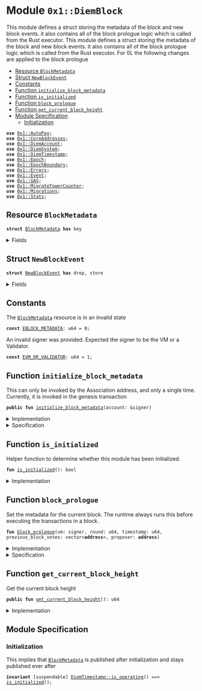 
<a name="0x1_DiemBlock"></a>

# Module `0x1::DiemBlock`

This module defines a struct storing the metadata of the block and new block events.
it also contains all of the block prologue logic which is called from the Rust executor.
This module defines a struct storing the metadata of the block and new block events.
it also contains all of the block prologue logic which is called from the Rust executor.
For 0L the following changes are applied to the block prologue


-  [Resource `BlockMetadata`](#0x1_DiemBlock_BlockMetadata)
-  [Struct `NewBlockEvent`](#0x1_DiemBlock_NewBlockEvent)
-  [Constants](#@Constants_0)
-  [Function `initialize_block_metadata`](#0x1_DiemBlock_initialize_block_metadata)
-  [Function `is_initialized`](#0x1_DiemBlock_is_initialized)
-  [Function `block_prologue`](#0x1_DiemBlock_block_prologue)
-  [Function `get_current_block_height`](#0x1_DiemBlock_get_current_block_height)
-  [Module Specification](#@Module_Specification_1)
    -  [Initialization](#@Initialization_2)


<pre><code><b>use</b> <a href="AutoPay.md#0x1_AutoPay">0x1::AutoPay</a>;
<b>use</b> <a href="CoreAddresses.md#0x1_CoreAddresses">0x1::CoreAddresses</a>;
<b>use</b> <a href="DiemAccount.md#0x1_DiemAccount">0x1::DiemAccount</a>;
<b>use</b> <a href="DiemSystem.md#0x1_DiemSystem">0x1::DiemSystem</a>;
<b>use</b> <a href="DiemTimestamp.md#0x1_DiemTimestamp">0x1::DiemTimestamp</a>;
<b>use</b> <a href="Epoch.md#0x1_Epoch">0x1::Epoch</a>;
<b>use</b> <a href="EpochBoundary.md#0x1_EpochBoundary">0x1::EpochBoundary</a>;
<b>use</b> <a href="../../../../../../../DPN/releases/artifacts/current/build/MoveStdlib/docs/Errors.md#0x1_Errors">0x1::Errors</a>;
<b>use</b> <a href="../../../../../../../DPN/releases/artifacts/current/build/MoveStdlib/docs/Event.md#0x1_Event">0x1::Event</a>;
<b>use</b> <a href="GAS.md#0x1_GAS">0x1::GAS</a>;
<b>use</b> <a href="Migrations.md#0x1_MigrateTowerCounter">0x1::MigrateTowerCounter</a>;
<b>use</b> <a href="Migrations.md#0x1_Migrations">0x1::Migrations</a>;
<b>use</b> <a href="Stats.md#0x1_Stats">0x1::Stats</a>;
</code></pre>



<a name="0x1_DiemBlock_BlockMetadata"></a>

## Resource `BlockMetadata`



<pre><code><b>struct</b> <a href="DiemBlock.md#0x1_DiemBlock_BlockMetadata">BlockMetadata</a> <b>has</b> key
</code></pre>



<details>
<summary>Fields</summary>


<dl>
<dt>
<code>height: u64</code>
</dt>
<dd>
 Height of the current block
</dd>
<dt>
<code>new_block_events: <a href="../../../../../../../DPN/releases/artifacts/current/build/MoveStdlib/docs/Event.md#0x1_Event_EventHandle">Event::EventHandle</a>&lt;<a href="DiemBlock.md#0x1_DiemBlock_NewBlockEvent">DiemBlock::NewBlockEvent</a>&gt;</code>
</dt>
<dd>
 Handle where events with the time of new blocks are emitted
</dd>
</dl>


</details>

<a name="0x1_DiemBlock_NewBlockEvent"></a>

## Struct `NewBlockEvent`



<pre><code><b>struct</b> <a href="DiemBlock.md#0x1_DiemBlock_NewBlockEvent">NewBlockEvent</a> <b>has</b> drop, store
</code></pre>



<details>
<summary>Fields</summary>


<dl>
<dt>
<code>round: u64</code>
</dt>
<dd>

</dd>
<dt>
<code>proposer: <b>address</b></code>
</dt>
<dd>

</dd>
<dt>
<code>previous_block_votes: vector&lt;<b>address</b>&gt;</code>
</dt>
<dd>

</dd>
<dt>
<code>time_microseconds: u64</code>
</dt>
<dd>
 On-chain time during  he block at the given height
</dd>
</dl>


</details>

<a name="@Constants_0"></a>

## Constants


<a name="0x1_DiemBlock_EBLOCK_METADATA"></a>

The <code><a href="DiemBlock.md#0x1_DiemBlock_BlockMetadata">BlockMetadata</a></code> resource is in an invalid state


<pre><code><b>const</b> <a href="DiemBlock.md#0x1_DiemBlock_EBLOCK_METADATA">EBLOCK_METADATA</a>: u64 = 0;
</code></pre>



<a name="0x1_DiemBlock_EVM_OR_VALIDATOR"></a>

An invalid signer was provided. Expected the signer to be the VM or a Validator.


<pre><code><b>const</b> <a href="DiemBlock.md#0x1_DiemBlock_EVM_OR_VALIDATOR">EVM_OR_VALIDATOR</a>: u64 = 1;
</code></pre>



<a name="0x1_DiemBlock_initialize_block_metadata"></a>

## Function `initialize_block_metadata`

This can only be invoked by the Association address, and only a single time.
Currently, it is invoked in the genesis transaction


<pre><code><b>public</b> <b>fun</b> <a href="DiemBlock.md#0x1_DiemBlock_initialize_block_metadata">initialize_block_metadata</a>(account: &signer)
</code></pre>



<details>
<summary>Implementation</summary>


<pre><code><b>public</b> <b>fun</b> <a href="DiemBlock.md#0x1_DiemBlock_initialize_block_metadata">initialize_block_metadata</a>(account: &signer) {
    <a href="DiemTimestamp.md#0x1_DiemTimestamp_assert_genesis">DiemTimestamp::assert_genesis</a>();
    // Operational constraint, only callable by the Association <b>address</b>
    <a href="CoreAddresses.md#0x1_CoreAddresses_assert_diem_root">CoreAddresses::assert_diem_root</a>(account);

    <b>assert</b>!(!<a href="DiemBlock.md#0x1_DiemBlock_is_initialized">is_initialized</a>(), <a href="../../../../../../../DPN/releases/artifacts/current/build/MoveStdlib/docs/Errors.md#0x1_Errors_already_published">Errors::already_published</a>(<a href="DiemBlock.md#0x1_DiemBlock_EBLOCK_METADATA">EBLOCK_METADATA</a>));
    <b>move_to</b>&lt;<a href="DiemBlock.md#0x1_DiemBlock_BlockMetadata">BlockMetadata</a>&gt;(
        account,
        <a href="DiemBlock.md#0x1_DiemBlock_BlockMetadata">BlockMetadata</a> {
            height: 0,
            new_block_events: <a href="../../../../../../../DPN/releases/artifacts/current/build/MoveStdlib/docs/Event.md#0x1_Event_new_event_handle">Event::new_event_handle</a>&lt;<a href="DiemBlock.md#0x1_DiemBlock_NewBlockEvent">Self::NewBlockEvent</a>&gt;(account),
        }
    );
}
</code></pre>



</details>

<details>
<summary>Specification</summary>



<pre><code><b>include</b> <a href="DiemTimestamp.md#0x1_DiemTimestamp_AbortsIfNotGenesis">DiemTimestamp::AbortsIfNotGenesis</a>;
<b>include</b> <a href="CoreAddresses.md#0x1_CoreAddresses_AbortsIfNotDiemRoot">CoreAddresses::AbortsIfNotDiemRoot</a>;
<b>aborts_if</b> <a href="DiemBlock.md#0x1_DiemBlock_is_initialized">is_initialized</a>() <b>with</b> Errors::ALREADY_PUBLISHED;
<b>ensures</b> <a href="DiemBlock.md#0x1_DiemBlock_is_initialized">is_initialized</a>();
<b>ensures</b> <a href="DiemBlock.md#0x1_DiemBlock_get_current_block_height">get_current_block_height</a>() == 0;
</code></pre>



</details>

<a name="0x1_DiemBlock_is_initialized"></a>

## Function `is_initialized`

Helper function to determine whether this module has been initialized.


<pre><code><b>fun</b> <a href="DiemBlock.md#0x1_DiemBlock_is_initialized">is_initialized</a>(): bool
</code></pre>



<details>
<summary>Implementation</summary>


<pre><code><b>fun</b> <a href="DiemBlock.md#0x1_DiemBlock_is_initialized">is_initialized</a>(): bool {
    <b>exists</b>&lt;<a href="DiemBlock.md#0x1_DiemBlock_BlockMetadata">BlockMetadata</a>&gt;(@DiemRoot)
}
</code></pre>



</details>

<a name="0x1_DiemBlock_block_prologue"></a>

## Function `block_prologue`

Set the metadata for the current block.
The runtime always runs this before executing the transactions in a block.


<pre><code><b>fun</b> <a href="DiemBlock.md#0x1_DiemBlock_block_prologue">block_prologue</a>(vm: signer, round: u64, timestamp: u64, previous_block_votes: vector&lt;<b>address</b>&gt;, proposer: <b>address</b>)
</code></pre>



<details>
<summary>Implementation</summary>


<pre><code><b>fun</b> <a href="DiemBlock.md#0x1_DiemBlock_block_prologue">block_prologue</a>(
    vm: signer,
    round: u64,
    timestamp: u64,
    previous_block_votes: vector&lt;<b>address</b>&gt;,
    proposer: <b>address</b>
) <b>acquires</b> <a href="DiemBlock.md#0x1_DiemBlock_BlockMetadata">BlockMetadata</a> {
    <a href="DiemTimestamp.md#0x1_DiemTimestamp_assert_operating">DiemTimestamp::assert_operating</a>();
    // Operational constraint: can only be invoked by the VM.
    <a href="CoreAddresses.md#0x1_CoreAddresses_assert_vm">CoreAddresses::assert_vm</a>(&vm);

    // Authorization
    <b>assert</b>!(
        proposer == @VMReserved || <a href="DiemSystem.md#0x1_DiemSystem_is_validator">DiemSystem::is_validator</a>(proposer),
        <a href="../../../../../../../DPN/releases/artifacts/current/build/MoveStdlib/docs/Errors.md#0x1_Errors_requires_address">Errors::requires_address</a>(<a href="DiemBlock.md#0x1_DiemBlock_EVM_OR_VALIDATOR">EVM_OR_VALIDATOR</a>)
    );

    //////// 0L ////////
    // increment stats
    <a href="Stats.md#0x1_Stats_process_set_votes">Stats::process_set_votes</a>(&vm, &previous_block_votes);
    <a href="Stats.md#0x1_Stats_inc_prop">Stats::inc_prop</a>(&vm, *&proposer);
    <b>if</b> (<a href="AutoPay.md#0x1_AutoPay_tick">AutoPay::tick</a>(&vm)){
        // triggers autopay at beginning of each epoch
        // tick is reset at end of previous epoch
        <a href="DiemAccount.md#0x1_DiemAccount_process_escrow">DiemAccount::process_escrow</a>&lt;<a href="GAS.md#0x1_GAS">GAS</a>&gt;(&vm);
        <a href="AutoPay.md#0x1_AutoPay_process_autopay">AutoPay::process_autopay</a>(&vm);
    };
    // Do any pending migrations
    // TODO: should this be round 2 (when upgrade writeset happens). May be a on off-by-one.
    <b>if</b> (round == 3) {
        // safety. Maybe init Migration <b>struct</b>
        <a href="Migrations.md#0x1_Migrations_init">Migrations::init</a>(&vm);
        // Migration UID 1
        <a href="Migrations.md#0x1_MigrateTowerCounter_migrate_tower_counter">MigrateTowerCounter::migrate_tower_counter</a>(&vm);
    };

    <b>let</b> block_metadata_ref = <b>borrow_global_mut</b>&lt;<a href="DiemBlock.md#0x1_DiemBlock_BlockMetadata">BlockMetadata</a>&gt;(@DiemRoot);
    <a href="DiemTimestamp.md#0x1_DiemTimestamp_update_global_time">DiemTimestamp::update_global_time</a>(&vm, proposer, timestamp);
    block_metadata_ref.height = block_metadata_ref.height + 1;
    <a href="../../../../../../../DPN/releases/artifacts/current/build/MoveStdlib/docs/Event.md#0x1_Event_emit_event">Event::emit_event</a>&lt;<a href="DiemBlock.md#0x1_DiemBlock_NewBlockEvent">NewBlockEvent</a>&gt;(
        &<b>mut</b> block_metadata_ref.new_block_events,
        <a href="DiemBlock.md#0x1_DiemBlock_NewBlockEvent">NewBlockEvent</a> {
            round,
            proposer,
            previous_block_votes,
            time_microseconds: timestamp,
        }
    );

    //////// 0L ////////
    // EPOCH BOUNDARY
    <b>if</b> (<a href="Epoch.md#0x1_Epoch_epoch_finished">Epoch::epoch_finished</a>()) {
      // TODO: We don't need <b>to</b> pass block height <b>to</b> EpochBoundaryOL.
      // It should <b>use</b> the <a href="DiemBlock.md#0x1_DiemBlock_BlockMetadata">BlockMetadata</a>. But there's a circular reference
      // there when we try.
      <a href="EpochBoundary.md#0x1_EpochBoundary_reconfigure">EpochBoundary::reconfigure</a>(&vm, <a href="DiemBlock.md#0x1_DiemBlock_get_current_block_height">get_current_block_height</a>());
    };
}
</code></pre>



</details>

<details>
<summary>Specification</summary>



<pre><code><b>include</b> <a href="DiemTimestamp.md#0x1_DiemTimestamp_AbortsIfNotOperating">DiemTimestamp::AbortsIfNotOperating</a>;
<b>include</b> <a href="CoreAddresses.md#0x1_CoreAddresses_AbortsIfNotVM">CoreAddresses::AbortsIfNotVM</a>{account: vm};
<b>aborts_if</b> proposer != @VMReserved && !<a href="DiemSystem.md#0x1_DiemSystem_spec_is_validator">DiemSystem::spec_is_validator</a>(proposer)
    <b>with</b> Errors::REQUIRES_ADDRESS;
<b>ensures</b> <a href="DiemTimestamp.md#0x1_DiemTimestamp_spec_now_microseconds">DiemTimestamp::spec_now_microseconds</a>() == timestamp;
<b>ensures</b> <a href="DiemBlock.md#0x1_DiemBlock_get_current_block_height">get_current_block_height</a>() == <b>old</b>(<a href="DiemBlock.md#0x1_DiemBlock_get_current_block_height">get_current_block_height</a>()) + 1;
<b>aborts_if</b> <a href="DiemBlock.md#0x1_DiemBlock_get_current_block_height">get_current_block_height</a>() + 1 &gt; MAX_U64 <b>with</b> EXECUTION_FAILURE;
<b>include</b> <a href="DiemBlock.md#0x1_DiemBlock_BlockPrologueEmits">BlockPrologueEmits</a>;
</code></pre>




<a name="0x1_DiemBlock_BlockPrologueEmits"></a>


<pre><code><b>schema</b> <a href="DiemBlock.md#0x1_DiemBlock_BlockPrologueEmits">BlockPrologueEmits</a> {
    round: u64;
    timestamp: u64;
    previous_block_votes: vector&lt;<b>address</b>&gt;;
    proposer: <b>address</b>;
    <b>let</b> handle = <b>global</b>&lt;<a href="DiemBlock.md#0x1_DiemBlock_BlockMetadata">BlockMetadata</a>&gt;(@DiemRoot).new_block_events;
    <b>let</b> msg = <a href="DiemBlock.md#0x1_DiemBlock_NewBlockEvent">NewBlockEvent</a> {
        round,
        proposer,
        previous_block_votes,
        time_microseconds: timestamp,
    };
    <b>emits</b> msg <b>to</b> handle;
}
</code></pre>



</details>

<a name="0x1_DiemBlock_get_current_block_height"></a>

## Function `get_current_block_height`

Get the current block height


<pre><code><b>public</b> <b>fun</b> <a href="DiemBlock.md#0x1_DiemBlock_get_current_block_height">get_current_block_height</a>(): u64
</code></pre>



<details>
<summary>Implementation</summary>


<pre><code><b>public</b> <b>fun</b> <a href="DiemBlock.md#0x1_DiemBlock_get_current_block_height">get_current_block_height</a>(): u64 <b>acquires</b> <a href="DiemBlock.md#0x1_DiemBlock_BlockMetadata">BlockMetadata</a> {
    <b>assert</b>!(<a href="DiemBlock.md#0x1_DiemBlock_is_initialized">is_initialized</a>(), <a href="../../../../../../../DPN/releases/artifacts/current/build/MoveStdlib/docs/Errors.md#0x1_Errors_not_published">Errors::not_published</a>(<a href="DiemBlock.md#0x1_DiemBlock_EBLOCK_METADATA">EBLOCK_METADATA</a>));
    <b>borrow_global</b>&lt;<a href="DiemBlock.md#0x1_DiemBlock_BlockMetadata">BlockMetadata</a>&gt;(@DiemRoot).height
}
</code></pre>



</details>

<a name="@Module_Specification_1"></a>

## Module Specification



<a name="@Initialization_2"></a>

### Initialization

This implies that <code><a href="DiemBlock.md#0x1_DiemBlock_BlockMetadata">BlockMetadata</a></code> is published after initialization and stays published
ever after


<pre><code><b>invariant</b> [suspendable] <a href="DiemTimestamp.md#0x1_DiemTimestamp_is_operating">DiemTimestamp::is_operating</a>() ==&gt; <a href="DiemBlock.md#0x1_DiemBlock_is_initialized">is_initialized</a>();
</code></pre>
